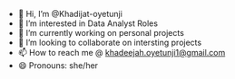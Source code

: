 - 👋 Hi, I’m @Khadijat-oyetunji
- 👀 I’m interested in Data Analyst Roles
- 🌱 I’m currently working on personal projects
- 💞️ I’m looking to collaborate on intersting projects
- 📫 How to reach me @ khadeejah.oyetunji1@gmail.com
- 😄 Pronouns: she/her
  

<!---
Khadijat-oyetunji/Khadijat-oyetunji is a ✨ special ✨ repository because its `README.md` (this file) appears on your GitHub profile.
You can click the Preview link to take a look at your changes.
--->
